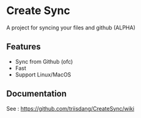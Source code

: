 
# Create Sync

A project for syncing your files and github (ALPHA)

## Features

- Sync from Github (ofc)
- Fast
- Support Linux/MacOS


## Documentation

See : https://github.com/triisdang/CreateSync/wiki
